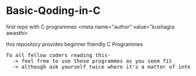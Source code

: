 # Basic-Qoding-in-C
first repo with C programmes
<meta name="author" value="kushagra awasthi>
<p>this repository provides beginner friendly  C Programmes</p>
<pre>To all fellow coders reading this-
  -> feel free to use these programmes as you seem fit 
  -> although ask yourself twice where it's a matter of integritty</pre>
